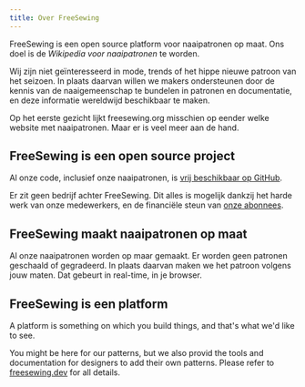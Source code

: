 ```yaml
---
title: Over FreeSewing
---
```


FreeSewing is een open source platform voor naaipatronen op maat. Ons doel is de *Wikipedia voor naaipatronen* te worden.

Wij zijn niet geïnteresseerd in mode, trends of het hippe nieuwe patroon van het seizoen. In plaats daarvan willen we makers ondersteunen door de kennis van de naaigemeenschap te bundelen in patronen en documentatie, en deze informatie wereldwijd beschikbaar te maken.

Op het eerste gezicht lijkt freesewing.org misschien op eender welke website met naaipatronen. Maar er is veel meer aan de hand.

## FreeSewing is een open source project

Al onze code, inclusief onze naaipatronen, is [vrij beschikbaar op GitHub](https://github.com/freesewing).

Er zit geen bedrijf achter FreeSewing. Dit alles is mogelijk dankzij het harde werk van onze medewerkers, en de financiële steun van [onze abonnees](/patrons).

## FreeSewing maakt naaipatronen op maat

Al onze naaipatronen worden op maar gemaakt. Er worden geen patronen geschaald of gegradeerd. In plaats daarvan maken we het patroon volgens jouw maten. Dat gebeurt in real-time, in je browser.

## FreeSewing is een platform

A platform is something on which you build things, and that's what we'd like to see.

You might be here for our patterns, but we also provid the tools and documentation for designers to add their own patterns. Please refer to [freesewing.dev](https://freesewing.dev) for all details.